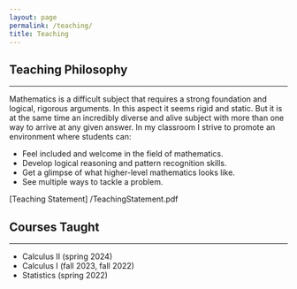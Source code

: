 ```yaml
---
layout: page
permalink: /teaching/
title: Teaching
---
```

## Teaching Philosophy
---
Mathematics is a difficult subject that requires a strong foundation and logical, rigorous arguments. In this aspect it seems rigid and static. But it is at the same time an incredibly diverse and alive subject with more than one way to arrive at any given answer. In my classroom I strive to promote an environment where students can:

- Feel included and welcome in the field of mathematics.
- Develop logical reasoning and pattern recognition skills.
- Get a glimpse of what higher-level mathematics looks like.
- See multiple ways to tackle a problem.

[Teaching Statement] /TeachingStatement.pdf
## Courses Taught
---
- Calculus II (spring 2024)
- Calculus I (fall 2023, fall 2022)
- Statistics (spring 2022)


